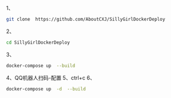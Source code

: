 1、
```sh
git clone  https://github.com/AboutCXJ/SillyGirlDockerDeploy
```
2、
```sh
cd SillyGirlDockerDeploy
```
3、
```sh
docker-compose up  --build
```
4、QQ机器人扫码-配置
5、ctrl+c
6、
```sh
docker-compose up  -d  --build
```
